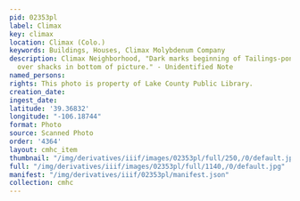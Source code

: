 ```yaml
---
pid: 02353pl
label: Climax
key: climax
location: Climax (Colo.)
keywords: Buildings, Houses, Climax Molybdenum Company
description: Climax Neighborhood, "Dark marks beginning of Tailings-pond soon sketched
  over shacks in bottom of picture." - Unidentified Note
named_persons: 
rights: This photo is property of Lake County Public Library.
creation_date: 
ingest_date: 
latitude: '39.36832'
longitude: "-106.18744"
format: Photo
source: Scanned Photo
order: '4364'
layout: cmhc_item
thumbnail: "/img/derivatives/iiif/images/02353pl/full/250,/0/default.jpg"
full: "/img/derivatives/iiif/images/02353pl/full/1140,/0/default.jpg"
manifest: "/img/derivatives/iiif/02353pl/manifest.json"
collection: cmhc
---
```

